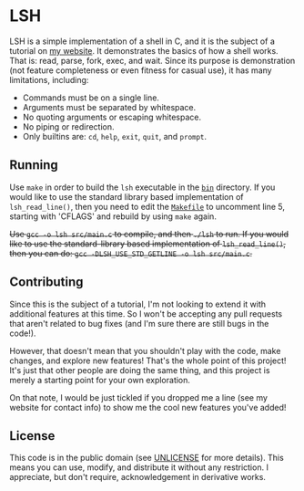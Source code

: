 LSH
===

LSH is a simple implementation of a shell in C, and it is the subject of a
tutorial on [my website][1].  It demonstrates the basics of how a shell works.
That is: read, parse, fork, exec, and wait.  Since its purpose is demonstration
(not feature completeness or even fitness for casual use), it has many
limitations, including:

* Commands must be on a single line.
* Arguments must be separated by whitespace.
* No quoting arguments or escaping whitespace.
* No piping or redirection.
* Only builtins are: `cd`, `help`, `exit`, `quit`, and `prompt`.

Running
-------

Use `make` in order to build the `lsh` executable in the [`bin`](bin) directory.
If you would like to use the standard library based implementation of 
`lsh_read_line()`, then you need to edit the [`Makefile`](Makefile) to uncomment
line 5, starting with 'CFLAGS' and rebuild by using `make` again.

~~Use `gcc -o lsh src/main.c` to compile, and then `./lsh` to run. If you would
like to use the standard-library based implementation of `lsh_read_line()`, then
you can do: `gcc -DLSH_USE_STD_GETLINE -o lsh src/main.c`.~~

Contributing
------------

Since this is the subject of a tutorial, I'm not looking to extend it with
additional features at this time.  So I won't be accepting any pull requests
that aren't related to bug fixes (and I'm sure there are still bugs in the
code!).

However, that doesn't mean that you shouldn't play with the code, make changes,
and explore new features!  That's the whole point of this project!  It's just
that other people are doing the same thing, and this project is merely a
starting point for your own exploration.

On that note, I would be just tickled if you dropped me a line (see my website
for contact info) to show me the cool new features you've added!

License
-------

This code is in the public domain (see [UNLICENSE](UNLICENSE) for more details).
This means you can use, modify, and distribute it without any restriction.  I
appreciate, but don't require, acknowledgement in derivative works.

[1]: http://brennan.io/2015/01/16/write-a-shell-in-c/
